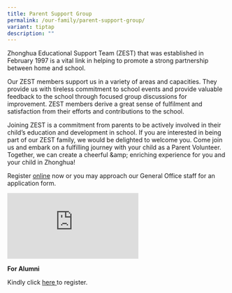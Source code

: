 ```yaml
---
title: Parent Support Group
permalink: /our-family/parent-support-group/
variant: tiptap
description: ""
---
```

<p>Zhonghua Educational Support Team (ZEST) that was established in February
1997 is a vital link in helping to promote a strong partnership between
home and school.</p>
<p>Our ZEST members support us in a variety of areas and capacities. They
provide us with tireless commitment to school events and provide valuable
feedback to the school through focused group discussions for improvement.
ZEST members derive a great sense of fulfilment and satisfaction from their
efforts and contributions to the school.</p>
<p>Joining ZEST is a commitment from parents to be actively involved in their
child’s education and development in school. If you are interested in being
part of our ZEST family, we would be delighted to welcome you. Come join
us and embark on a fulfilling journey with your child as a Parent Volunteer.
Together, we can create a cheerful &amp;amp; enriching experience for you
and your child in Zhonghua!</p>
<p>Register <a href="https://form.gov.sg/63f724efcc10f10013996ea6" rel="noopener nofollow" target="_blank">online</a> now
or you may approach our General Office staff for an application form.</p>
<div class="iframe-wrapper">
<iframe allowfullscreen="true" frameborder="0" src="https://www.youtube.com/embed/bzS-0BK4MaU"></iframe>
</div>
<p><strong>For Alumni</strong>
</p>
<p>Kindly click <a href="https://go.gov.sg/zpsalumni" rel="noopener nofollow" target="_blank">here </a>to
register.</p>